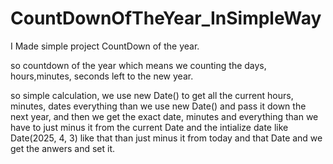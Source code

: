 # CountDownOfTheYear_InSimpleWay
I Made simple project CountDown of the year.

so countdown of the year which means we counting the days, hours,minutes, seconds left to the new year.

so simple calculation,
we use new Date() to get all the current hours, minutes, dates everything 
than we use new Date() and pass it down the next year, and then we get the exact date, minutes and everything
than we have to just minus it from the current Date and the intialize date like Date(2025, 4, 3) like that than just
minus it from today and that Date and we get the anwers and set it.
